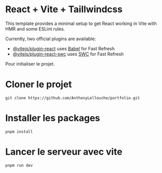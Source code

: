 # React + Vite + Taillwindcss

This template provides a minimal setup to get React working in Vite with HMR and some ESLint rules.

Currently, two official plugins are available:

- [@vitejs/plugin-react](https://github.com/vitejs/vite-plugin-react/blob/main/packages/plugin-react/README.md) uses [Babel](https://babeljs.io/) for Fast Refresh
- [@vitejs/plugin-react-swc](https://github.com/vitejs/vite-plugin-react-swc) uses [SWC](https://swc.rs/) for Fast Refresh

Pour initialiser le projet. 

# Cloner le projet

    git clone https://github.com/AnthonyLellouche/portfolio.git

# Installer les packages 

    pnpm install

# Lancer le serveur avec vite

    pnpm run dev
